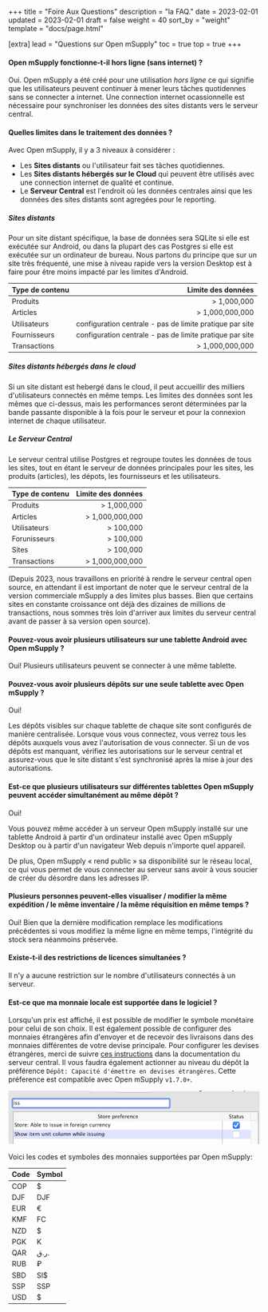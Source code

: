 +++
title = "Foire Aux Questions"
description = "la FAQ."
date = 2023-02-01
updated = 2023-02-01
draft = false
weight = 40
sort_by = "weight"
template = "docs/page.html"

[extra]
lead = "Questions sur Open mSupply"
toc = true
top = true
+++

#### Open mSupply fonctionne-t-il hors ligne (sans internet) ?

Oui. Open mSupply a été créé pour une utilisation <i/>hors ligne</i> ce qui signifie que les utilisateurs peuvent continuer à mener leurs tâches quotidennes sans se connecter a internet. Une connection internet ocassionnelle est nécessaire pour synchroniser les données des sites distants vers le serveur central.

#### Quelles limites dans le traitement des données ?

Avec Open mSupply, il y a 3 niveaux à considérer :

- Les **Sites distants** ou l'utilisateur fait ses tâches quotidiennes.
- Les **Sites distants hébergés sur le Cloud** qui peuvent être utilisés avec une connection internet de qualité et continue.
- Le **Serveur Central** est l'endroit où les données centrales ainsi que les données des sites distants sont agregées pour le reporting.

##### Sites distants

Pour un site distant spécifique, la base de données sera SQLite si elle est exécutée sur Android, ou dans la plupart des cas Postgres si elle est exécutée sur un ordinateur de bureau. Nous partons du principe que sur un site très fréquenté, une mise à niveau rapide vers la version Desktop est à faire pour être moins impacté par les limites d'Android.

| Type de contenu |                                       Limite des données |
| --------------- | -------------------------------------------------------: |
| Produits        |                                              > 1,000,000 |
| Articles        |                                          > 1,000,000,000 |
| Utilisateurs    | configuration centrale - pas de limite pratique par site |
| Fournisseurs    | configuration centrale - pas de limite pratique par site |
| Transactions    |                                          > 1,000,000,000 |

##### Sites distants hébergés dans le cloud

Si un site distant est hebergé dans le cloud, il peut accueillir des milliers d'utilisateurs connectés en même temps. Les limites des données sont les mêmes que ci-dessus, mais les performances seront déterminées par la bande passante disponible à la fois pour le serveur et pour la connexion internet de chaque utilisateur.

##### Le Serveur Central

Le serveur central utilise Postgres et regroupe toutes les données de tous les sites, tout en étant le serveur de données principales pour les sites, les produits (articles), les dépots, les fournisseurs et les utilisateurs.

| Type de contenu | Limite des données |
| --------------- | -----------------: |
| Produits        |        > 1,000,000 |
| Articles        |    > 1,000,000,000 |
| Utilisateurs    |          > 100,000 |
| Forunisseurs    |          > 100,000 |
| Sites           |          > 100,000 |
| Transactions    |    > 1,000,000,000 |

(Depuis 2023, nous travaillons en priorité à rendre le serveur central open source, en attendant il est important de noter que le serveur central de la version commerciale mSupply a des limites plus basses. Bien que certains sites en constante croissance ont déjà des dizaines de millions de transactions, nous sommes très loin d'arriver aux limites du serveur central avant de passer à sa version open source).

#### Pouvez-vous avoir plusieurs utilisateurs sur une tablette Android avec Open mSupply ?

Oui! Plusieurs utilisateurs peuvent se connecter à une même tablette.

#### Pouvez-vous avoir plusieurs dépôts sur une seule tablette avec Open mSupply ?

Oui!

Les dépôts visibles sur chaque tablette de chaque site sont configurés de manière centralisée.
Lorsque vous vous connectez, vous verrez tous les dépôts auxquels vous avez l'autorisation de vous connecter.
Si un de vos dépôts est manquant, vérifiez les autorisations sur le serveur central et assurez-vous que le site distant s'est synchronisé après la mise à jour des autorisations.

#### Est-ce que plusieurs utilisateurs sur différentes tablettes Open mSupply peuvent accéder simultanément au même dépôt ?

Oui!

Vous pouvez même accéder à un serveur Open mSupply installé sur une tablette Android à partir d'un ordinateur installé avec Open mSupply Desktop ou à partir d'un navigateur Web depuis n'importe quel appareil.

De plus, Open mSupply « rend public » sa disponibilité sur le réseau local, ce qui vous permet de vous connecter au serveur sans avoir à vous soucier de créer du désordre dans les adresses IP.

#### Plusieurs personnes peuvent-elles visualiser / modifier la même expédition / le même inventaire / la même réquisition en même temps ?

Oui! Bien que la dernière modification remplace les modifications précédentes si vous modifiez la même ligne en même temps, l'intégrité du stock sera néanmoins préservée.

#### Existe-t-il des restrictions de licences simultanées ?

Il n'y a aucune restriction sur le nombre d'utilisateurs connectés à un serveur.

#### Est-ce que ma monnaie locale est supportée dans le logiciel ?

Lorsqu'un prix est affiché, il est possible de modifier le symbole monétaire pour celui de son choix. Il est également possible de configurer des monnaies étrangères afin d'envoyer et de recevoir des livraisons dans des monnaies différentes de votre devise principale. Pour configurer les devises étrangères, merci de suivre [ces instructions](https://docs.msupply.org.nz/other_stuff:currencies) dans la documentation du serveur central. Il vous faudra également actionner au niveau du dépôt la préférence `Dépôt: Capacité d'émettre en devises étrangères`. Cette préference est compatible avec Open mSupply `v1.7.0+`.

![Store preference](images/store-pref-issue-in-foreign-currencies.png)

Voici les codes et symboles des monnaies supportées par Open mSupply:

| Code | Symbol |
| ---- | ------ |
| COP  | $      |
| DJF  | DJF    |
| EUR  | €      |
| KMF  | FC     |
| NZD  | $      |
| PGK  | K      |
| QAR  | ر.ق.   |
| RUB  | ₽      |
| SBD  | SI$    |
| SSP  | SSP    |
| USD  | $      |
